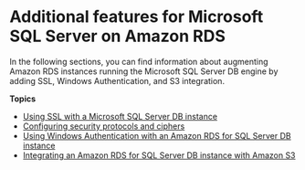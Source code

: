 # Additional features for Microsoft SQL Server on Amazon RDS<a name="User.SQLServer.AdditionalFeatures"></a>

In the following sections, you can find information about augmenting Amazon RDS instances running the Microsoft SQL Server DB engine by adding SSL, Windows Authentication, and S3 integration\. 

**Topics**
+ [Using SSL with a Microsoft SQL Server DB instance](SQLServer.Concepts.General.SSL.Using.md)
+ [Configuring security protocols and ciphers](SQLServer.Ciphers.md)
+ [Using Windows Authentication with an Amazon RDS for SQL Server DB instance](USER_SQLServerWinAuth.md)
+ [Integrating an Amazon RDS for SQL Server DB instance with Amazon S3](User.SQLServer.Options.S3-integration.md)
